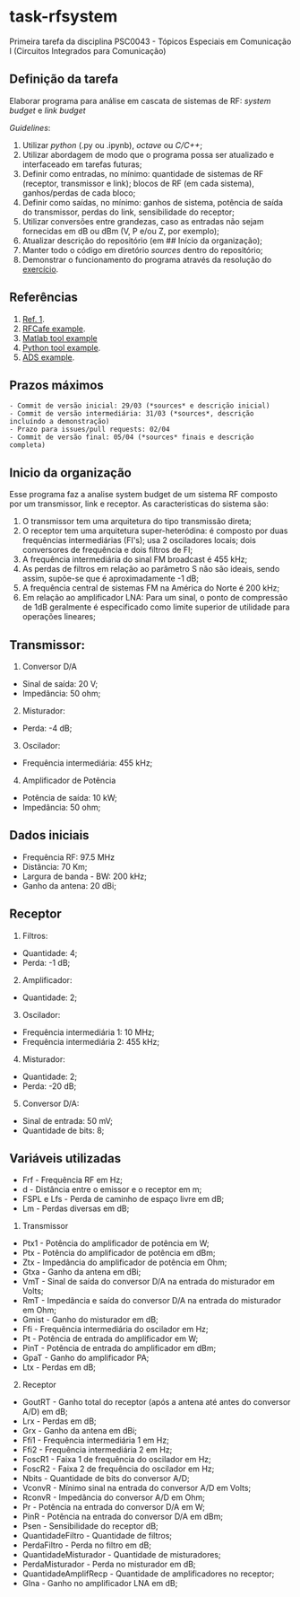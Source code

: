 # task-rfsystem
Primeira tarefa da disciplina PSC0043 - Tópicos Especiais em Comunicação I (Circuitos Integrados para Comunicação)

## Definição da tarefa
Elaborar programa para análise em cascata de sistemas de RF: *system budget* e *link budget*

*Guidelines*:
1. Utilizar *python* (.py ou .ipynb), *octave* ou *C/C++*;
2. Utilizar abordagem de modo que o programa possa ser atualizado e interfaceado em tarefas futuras;
3. Definir como entradas, no mínimo: quantidade de sistemas de RF (receptor, transmissor e link); blocos de RF (em cada sistema), ganhos/perdas de cada bloco;
4. Definir como saídas, no mínimo: ganhos de sistema, potência de saída do transmissor, perdas do link, sensibilidade do receptor;
5. Utilizar conversões entre grandezas, caso as entradas não sejam fornecidas em dB ou dBm (V, P e/ou Z, por exemplo);
6. Atualizar descrição do repositório (em ## Início da organização);
7. Manter todo o código em diretório *sources* dentro do repositório;
8. Demonstrar o funcionamento do programa através da resolução do [exercício](ex1.pdf).

## Referências

1. [Ref. 1](https://www.phys.hawaii.edu/~anita/new/papers/militaryHandbook/rcvr_sen.pdf).
2. [RFCafe example](https://www.rfcafe.com/references/electrical/cascade-budget.htm).
3. [Matlab tool example](https://www.mathworks.com/help/rf/ug/superheterodyne-receiver-using-rf-budget-analyzer-app.html)
4. [Python tool example](https://github.com/fronzbot/python-rfdesigner).
5. [ADS example](https://literature.cdn.keysight.com/litweb/pdf/ads2004a/pdf/rfsysbudget.pdf).

## Prazos máximos

    - Commit de versão inicial: 29/03 (*sources* e descrição inicial)
    - Commit de versão intermediária: 31/03 (*sources*, descrição incluíndo a demonstração)
    - Prazo para issues/pull requests: 02/04
    - Commit de versão final: 05/04 (*sources* finais e descrição completa)

## Inicio da organização
Esse programa faz a analise system budget de um sistema RF composto por um transmissor, link e receptor. As caracteristicas do sistema são:

1.	O transmissor tem uma arquitetura do tipo transmissão direta;
2.	O receptor tem uma arquitetura super-heteródina: é composto por duas frequências intermediárias (FI's); usa 2 osciladores locais; dois conversores de frequência e dois filtros de FI;
3.	A frequência intermediária do sinal FM broadcast é 455 kHz;
4.	As perdas de filtros em relação ao parâmetro S não são ideais, sendo assim, supõe-se que é aproximadamente -1 dB;
5.	A frequência central de sistemas FM na América do Norte é 200 kHz;
6.	Em relação ao amplificador LNA: Para um sinal, o ponto de compressão de 1dB geralmente é especificado como limite superior de utilidade para operações lineares;


## Transmissor:

1. Conversor D/A
* Sinal de saída: 20 V;
* Impedância: 50 ohm;

2. Misturador:
* Perda: -4 dB;

3. Oscilador:
* Frequência intermediária: 455 kHz;

4. Amplificador de Potência
* Potência de saída: 10 kW;
* Impedância: 50 ohm;

## Dados iniciais
* Frequência RF: 97.5 MHz
* Distância: 70 Km;
* Largura de banda - BW: 200 kHz;
* Ganho da antena: 20 dBi;

## Receptor
1. Filtros:
* Quantidade: 4;
* Perda: -1 dB;

2. Amplificador:
* Quantidade: 2;

3. Oscilador:
* Frequência intermediária 1: 10 MHz;
* Frequência intermediária 2: 455 kHz;

4. Misturador:
* Quantidade: 2;
* Perda: -20 dB;

5. Conversor D/A:
* Sinal de entrada: 50 mV;
* Quantidade de bits: 8;


## Variáveis utilizadas

* Frf - Frequência RF em Hz;
* d - Distância entre o emissor e o receptor em m; 
* FSPL e Lfs - Perda de caminho de espaço livre em dB;
* Lm - Perdas diversas em dB;

1. Transmissor
* Ptx1 - Potência do amplificador de potência em W;
* Ptx - Potência do amplificador de potência em dBm;
* Ztx - Impedância do amplificador de potência em Ohm;
* Gtxa - Ganho da antena em dBi;
* VmT - Sinal de saída do conversor D/A na entrada do misturador em Volts;
* RmT - Impedância e saída do conversor D/A na entrada do misturador em Ohm;
* Gmist - Ganho do misturador em dB;
* Ffi - Frequência intermediária do oscilador em Hz;
* Pt - Potência de entrada do amplificador em W;
* PinT - Potência de entrada do amplificador em dBm;
* GpaT - Ganho do amplificador PA;
* Ltx - Perdas em dB;

2. Receptor
* GoutRT - Ganho total do receptor (após a antena até antes do conversor A/D) em dB;
* Lrx - Perdas em dB;
* Grx - Ganho da antena em dBi;
* Ffi1 - Frequência intermediária 1 em Hz;
* Ffi2 - Frequência intermediária 2 em Hz;
* FoscR1 - Faixa 1 de frequência do oscilador em Hz;
* FoscR2 - Faixa 2 de frequência do oscilador em Hz;
* Nbits - Quantidade de bits do conversor A/D;
* VconvR - Mínimo sinal na entrada do conversor A/D em Volts;
* RconvR - Impedância do conversor A/D em Ohm;
* Pr - Potência na entrada do conversor D/A em W;
* PinR - Potência na entrada do conversor D/A em dBm;
* Psen - Sensibilidade do receptor dB;
* QuantidadeFiltro - Quantidade de filtros;
* PerdaFiltro - Perda no filtro em dB;
* QuantidadeMisturador - Quantidade de misturadores;
* PerdaMisturador - Perda no misturador em dB;
* QuantidadeAmplifRecp - Quantidade de amplificadores no receptor;
* Glna - Ganho no amplificador LNA em dB;



